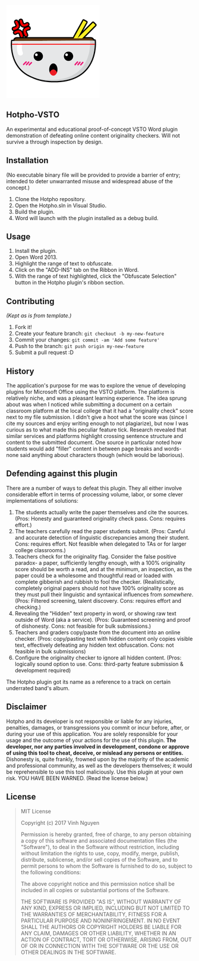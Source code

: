 ![Hotpho Icon](https://github.com/nguyenkvvn/Hotpho-VSTO/blob/master/Resources/Artboard%201small.png)
## Hotpho-VSTO
An experimental and educational proof-of-concept VSTO Word plugin demonstration of defeating online content originality checkers. Will not survive a through inspection by design.

## Installation

(No executable binary file will be provided to provide a barrier of entry; intended to deter unwarranted misuse and widespread abuse of the concept.)

1. Clone the Hotpho repository.
2. Open the Hotpho.sln in Visual Studio.
3. Build the plugin.
4. Word will launch with the plugin installed as a debug build.

## Usage

1. Install the plugin.
2. Open Word 2013.
3. Highlight the range of text to obfuscate.
4. Click on the "ADD-INS" tab on the Ribbon in Word.
5. With the range of text highlighted, click the "Obfuscate Selection" button in the Hotpho plugin's ribbon section.

## Contributing

*(Kept as is from template.)*
1. Fork it!
2. Create your feature branch: `git checkout -b my-new-feature`
3. Commit your changes: `git commit -am 'Add some feature'`
4. Push to the branch: `git push origin my-new-feature`
5. Submit a pull request :D

## History

The application's purpose for me was to explore the venue of developing plugins for Microsoft Office using the VSTO platform. The platform is relatively niche, and was a pleasant learning experience. The idea sprung about was when I noticed while submitting a document on a certain classroom platform at the local college that it had a "originality check" score next to my file submission. I didn't give a hoot what the score was (since I cite my sources and enjoy writing enough to not plagiarize), but now I was curious as to what made this peculiar feature tick. Research revealed that similar services and platforms highlight crossing sentence structure and content to the submitted document. One source in particular noted how students would add "filler" content in between page breaks and words- none said anything about characters though (which would be laborious).

## Defending against this plugin

There are a number of ways to defeat this plugin. They all either involve considerable effort in terms of processing volume, labor, or some clever implementations of solutions:
1. The students actually write the paper themselves and cite the sources. (Pros: Honesty and guaranteed originality check pass. Cons: requires effort.)
2. The teachers carefully read the paper students submit. (Pros: Careful and accurate detection of linguistic discrepancies among their student. Cons: requires effort. Not feasible when delegated to TAs or for larger college classrooms.)
3. Teachers check for the originality flag. Consider the false positive paradox- a paper, sufficiently lengthy enough, with a 100% originality score should be worth a read, and at the minimum, an inspection, as the paper could be a wholesome and thoughtful read or loaded with complete gibberish and rubbish to fool the checker. (Realistically, completely original papers should not have 100% originality score as they must pull their linguistic and syntaxical influences from *somewhere*. (Pros: Filtered screening, talent discovery. Cons: requires effort and checking.)
4. Revealing the "Hidden" text property in word, or showing raw text outside of Word (aka a service). (Pros: Guaranteed screening and proof of dishonesty. Cons: not feasible for bulk submissions.)
5. Teachers and graders copy/paste from the document into an online checker. (Pros: copy/pasting text with hidden content only copies visible text, effectively defeating any hidden text obfuscation. Cons: not feasible in bulk submissions)
6. Configure the originality checker to ignore all hidden content. (Pros: logically sound option to use. Cons: third-party feature submission & development required)

The Hotpho plugin got its name as a reference to a track on certain underrated band's album.

## Disclaimer

Hotpho and its developer is not responsible or liable for any injuries, penalties, damages, or transgressions you commit or incur before, after, or during your use of this application. You are solely responsible for your usage and the outcome of your actions for the use of this plugin. **The developer, nor any parties involved in development, condone or approve of using this tool to cheat, deceive, or mislead any persons or entities.** Dishonesty is, quite frankly, frowned upon by the majority of the academic and professional community, as well as the developers themselves; it would be reprehensible to use this tool maliciously. Use this plugin at your own risk. YOU HAVE BEEN WARNED. (Read the license below.)

## License

>MIT License
>
>Copyright (c) 2017 Vinh Nguyen
>
>Permission is hereby granted, free of charge, to any person obtaining a copy
>of this software and associated documentation files (the "Software"), to deal
>in the Software without restriction, including without limitation the rights
>to use, copy, modify, merge, publish, distribute, sublicense, and/or sell
>copies of the Software, and to permit persons to whom the Software is
>furnished to do so, subject to the following conditions:
>
>The above copyright notice and this permission notice shall be included in all
>copies or substantial portions of the Software.
>
>THE SOFTWARE IS PROVIDED "AS IS", WITHOUT WARRANTY OF ANY KIND, EXPRESS OR
>IMPLIED, INCLUDING BUT NOT LIMITED TO THE WARRANTIES OF MERCHANTABILITY,
>FITNESS FOR A PARTICULAR PURPOSE AND NONINFRINGEMENT. IN NO EVENT SHALL THE
>AUTHORS OR COPYRIGHT HOLDERS BE LIABLE FOR ANY CLAIM, DAMAGES OR OTHER
>LIABILITY, WHETHER IN AN ACTION OF CONTRACT, TORT OR OTHERWISE, ARISING FROM,
>OUT OF OR IN CONNECTION WITH THE SOFTWARE OR THE USE OR OTHER DEALINGS IN THE
>SOFTWARE.
